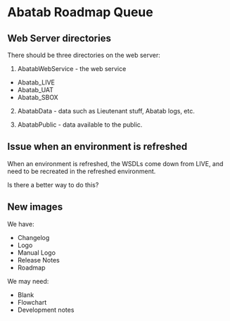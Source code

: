 # Abatab Roadmap Queue

## Web Server directories
There should be three directories on the web server:

1. AbatabWebService - the web service

* Abatab_LIVE
* Abatab_UAT
* Abatab_SBOX

2. AbatabData - data such as Lieutenant stuff, Abatab logs, etc.

3. AbatabPublic - data available to the public.

## Issue when an environment is refreshed

When an environment is refreshed, the WSDLs come down from LIVE, and need to be recreated in the refreshed environment.

Is there a better way to do this?

## New images

We have:

* Changelog
* Logo
* Manual Logo
* Release Notes
* Roadmap

We may need:

* Blank
* Flowchart
* Development notes